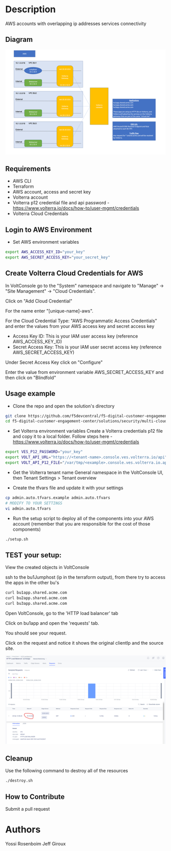 # Description
AWS accounts with overlapping ip addresses services connectivity

## Diagram

![Multi cloud accounts with overlapping ip addresses services connectivity](aws-multi-cloud-connectivity.png)


## Requirements

- AWS CLI
- Terraform
- AWS account, access and secret key
- Volterra account
- Volterra p12 credential file and api password -  https://www.volterra.io/docs/how-to/user-mgmt/credentials
- Volterra Cloud Credentials

## Login to AWS Environment

- Set AWS environment variables
```bash
export AWS_ACCESS_KEY_ID="your_key"
export AWS_SECRET_ACCESS_KEY="your_secret_key"
```

## Create Volterra Cloud Credentials for AWS

In VoltConsole go to the "System" namespace and navigate to "Manage" -> "Site Management" -> "Cloud Credentials".

Click on "Add Cloud Credential"

For the name enter "[unique-name]-aws".

For the Cloud Credential Type: "AWS Programmatic Access Credentials" and enter the values from your AWS access key and secret access key

- Access Key ID: This is your IAM user access key (reference AWS_ACCESS_KEY_ID)
- Secret Access Key: This is your IAM user secret access key (reference AWS_SECRET_ACCESS_KEY)

Under Secret Access Key click on "Configure"

Enter the value from environment variable AWS_SECRET_ACCESS_KEY and then click on "Blindfold"

## Usage example

- Clone the repo and open the solution's directory
```bash
git clone https://github.com/f5devcentral/f5-digital-customer-engagement-center
cd f5-digital-customer-engagement-center/solutions/security/multi-cloud-connectivity-volterra/aws/
```

- Set Volterra environment variables
Create a Volterra credentials p12 file and copy it to a local folder. Follow steps here - https://www.volterra.io/docs/how-to/user-mgmt/credentials

```bash
export VES_P12_PASSWORD="your_key"
export VOLT_API_URL="https://<tenant-name>.console.ves.volterra.io/api"
export VOLT_API_P12_FILE="/var/tmp/<example>.console.ves.volterra.io.api-creds.p12"
```

- Get the Volterra tenant name
General namespace in the VoltConsole UI, then Tenant Settings > Tenant overview

- Create the tfvars file and update it with your settings

```bash
cp admin.auto.tfvars.example admin.auto.tfvars
# MODIFY TO YOUR SETTINGS
vi admin.auto.tfvars
```

- Run the setup script to deploy all of the components into your AWS account (remember that you are responsible for the cost of those components)

```bash
./setup.sh
```

## TEST your setup:

View the created objects in VoltConsole

ssh to the bu1Jumphost (ip in the terraform output), from there try to access the apps in the other bu's


```bash
curl bu1app.shared.acme.com
curl bu2app.shared.acme.com
curl bu3app.shared.acme.com
```

Open VoltConsole, go to the 'HTTP load balancer' tab

Click on bu1app and open the 'requests' tab.

You should see your request.

Click on the request and notice it shows the original clientIp and the source site.

![Request log](request_log.png)

## Cleanup
Use the following command to destroy all of the resources

```bash
./destroy.sh
```

## How to Contribute

Submit a pull request

# Authors
Yossi Rosenboim
Jeff Giroux
